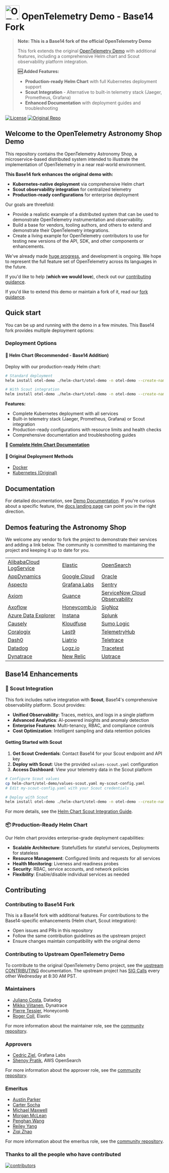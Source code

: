 <!-- markdownlint-disable-next-line -->
# <img src="https://opentelemetry.io/img/logos/opentelemetry-logo-nav.png" alt="OTel logo" width="45"> OpenTelemetry Demo - Base14 Fork

> **Note: This is a Base14 fork of the official OpenTelemetry Demo**
> 
> This fork extends the original [OpenTelemetry Demo](https://github.com/open-telemetry/opentelemetry-demo) with additional features, including a comprehensive Helm chart and Scout observability platform integration.
>
> **🆕 Added Features:**
> - **Production-ready Helm Chart** with full Kubernetes deployment support
> - **Scout Integration** - Alternative to built-in telemetry stack (Jaeger, Prometheus, Grafana)
> - **Enhanced Documentation** with deployment guides and troubleshooting

[![License](https://img.shields.io/badge/License-Apache_2.0-blue.svg?color=red)](https://github.com/base-14/otel-demo/blob/main/LICENSE)
[![Original Repo](https://img.shields.io/badge/Original-OpenTelemetry%20Demo-blue)](https://github.com/open-telemetry/opentelemetry-demo)

## Welcome to the OpenTelemetry Astronomy Shop Demo

This repository contains the OpenTelemetry Astronomy Shop, a microservice-based
distributed system intended to illustrate the implementation of OpenTelemetry in
a near real-world environment.

**This Base14 fork enhances the original demo with:**
- **Kubernetes-native deployment** via comprehensive Helm chart
- **Scout observability integration** for centralized telemetry
- **Production-ready configurations** for enterprise deployment

Our goals are threefold:

- Provide a realistic example of a distributed system that can be used to
  demonstrate OpenTelemetry instrumentation and observability.
- Build a base for vendors, tooling authors, and others to extend and
  demonstrate their OpenTelemetry integrations.
- Create a living example for OpenTelemetry contributors to use for testing new
  versions of the API, SDK, and other components or enhancements.

We've already made [huge
progress](https://github.com/open-telemetry/opentelemetry-demo/blob/main/CHANGELOG.md),
and development is ongoing. We hope to represent the full feature set of
OpenTelemetry across its languages in the future.

If you'd like to help (**which we would love**), check out our [contributing
guidance](./CONTRIBUTING.md).

If you'd like to extend this demo or maintain a fork of it, read our
[fork guidance](https://opentelemetry.io/docs/demo/forking/).

## Quick start

You can be up and running with the demo in a few minutes. This Base14 fork provides multiple deployment options:

### Deployment Options

#### 🚀 Helm Chart (Recommended - Base14 Addition)
Deploy with our production-ready Helm chart:

```bash
# Standard deployment
helm install otel-demo ./helm-chart/otel-demo -n otel-demo --create-namespace

# With Scout integration
helm install otel-demo ./helm-chart/otel-demo -n otel-demo --create-namespace -f helm-chart/otel-demo/values-scout.yaml
```

**Features:**
- Complete Kubernetes deployment with all services
- Built-in telemetry stack (Jaeger, Prometheus, Grafana) or Scout integration
- Production-ready configurations with resource limits and health checks
- Comprehensive documentation and troubleshooting guides

📖 **[Complete Helm Chart Documentation](./helm-chart/otel-demo/README.md)**

#### 🐳 Original Deployment Methods
- [Docker](https://opentelemetry.io/docs/demo/docker_deployment/)
- [Kubernetes (Original)](https://opentelemetry.io/docs/demo/kubernetes_deployment/)

## Documentation

For detailed documentation, see [Demo Documentation][docs]. If you're curious
about a specific feature, the [docs landing page][docs] can point you in the
right direction.

## Demos featuring the Astronomy Shop

We welcome any vendor to fork the project to demonstrate their services and
adding a link below. The community is committed to maintaining the project and
keeping it up to date for you.

|                           |                |                                  |
|---------------------------|----------------|----------------------------------|
| [AlibabaCloud LogService] | [Elastic]      |  [OpenSearch]                    |
| [AppDynamics]             | [Google Cloud] |  [Oracle]                        |
| [Aspecto]                 | [Grafana Labs] |  [Sentry]                        |
| [Axiom]                   | [Guance]       |  [ServiceNow Cloud Observability]|
| [Axoflow]                 | [Honeycomb.io] |  [SigNoz]                        |
| [Azure Data Explorer]     | [Instana]      |  [Splunk]                        |
| [Causely]                 | [Kloudfuse]    |  [Sumo Logic]                    |
| [Coralogix]               | [Last9]        |  [TelemetryHub]                  |
| [Dash0]                   | [Liatrio]      |  [Teletrace]                     |
| [Datadog]                 | [Logz.io]      |  [Tracetest]                     |
| [Dynatrace]               | [New Relic]    |  [Uptrace]                       |

## Base14 Enhancements

### 🔭 Scout Integration

This fork includes native integration with **Scout**, Base14's comprehensive observability platform. Scout provides:

- **Unified Observability**: Traces, metrics, and logs in a single platform
- **Advanced Analytics**: AI-powered insights and anomaly detection  
- **Enterprise Features**: Multi-tenancy, RBAC, and compliance controls
- **Cost Optimization**: Intelligent sampling and data retention policies

#### Getting Started with Scout

1. **Get Scout Credentials**: Contact Base14 for your Scout endpoint and API key
2. **Deploy with Scout**: Use the provided `values-scout.yaml` configuration
3. **Access Dashboard**: View your telemetry data in the Scout platform

```bash
# Configure Scout values
cp helm-chart/otel-demo/values-scout.yaml my-scout-config.yaml
# Edit my-scout-config.yaml with your Scout credentials

# Deploy with Scout
helm install otel-demo ./helm-chart/otel-demo -n otel-demo --create-namespace -f my-scout-config.yaml
```

For more details, see the [Helm Chart Scout Integration Guide](./helm-chart/otel-demo/README.md#scout-integration).

### 📦 Production-Ready Helm Chart

Our Helm chart provides enterprise-grade deployment capabilities:

- **Scalable Architecture**: StatefulSets for stateful services, Deployments for stateless
- **Resource Management**: Configured limits and requests for all services
- **Health Monitoring**: Liveness and readiness probes
- **Security**: RBAC, service accounts, and network policies
- **Flexibility**: Enable/disable individual services as needed

## Contributing

### Contributing to Base14 Fork

This is a Base14 fork with additional features. For contributions to the Base14-specific enhancements (Helm chart, Scout integration):

- Open issues and PRs in this repository
- Follow the same contribution guidelines as the upstream project
- Ensure changes maintain compatibility with the original demo

### Contributing to Upstream OpenTelemetry Demo

To contribute to the original OpenTelemetry Demo project, see the [upstream CONTRIBUTING](https://github.com/open-telemetry/opentelemetry-demo/blob/main/CONTRIBUTING.md) documentation. The upstream project has [SIG Calls](https://github.com/open-telemetry/opentelemetry-demo/blob/main/CONTRIBUTING.md#join-a-sig-call) every other Wednesday at 8:30 AM PST.

### Maintainers

- [Juliano Costa](https://github.com/julianocosta89), Datadog
- [Mikko Viitanen](https://github.com/mviitane), Dynatrace
- [Pierre Tessier](https://github.com/puckpuck), Honeycomb
- [Roger Coll](https://github.com/rogercoll), Elastic

For more information about the maintainer role, see the [community repository](https://github.com/open-telemetry/community/blob/main/guides/contributor/membership.md#maintainer).

### Approvers

- [Cedric Ziel](https://github.com/cedricziel), Grafana Labs
- [Shenoy Pratik](https://github.com/ps48), AWS OpenSearch

For more information about the approver role, see the [community repository](https://github.com/open-telemetry/community/blob/main/guides/contributor/membership.md#approver).

### Emeritus

- [Austin Parker](https://github.com/austinlparker)
- [Carter Socha](https://github.com/cartersocha)
- [Michael Maxwell](https://github.com/mic-max)
- [Morgan McLean](https://github.com/mtwo)
- [Penghan Wang](https://github.com/wph95)
- [Reiley Yang](https://github.com/reyang)
- [Ziqi Zhao](https://github.com/fatsheep9146)

For more information about the emeritus role, see the [community repository](https://github.com/open-telemetry/community/blob/main/guides/contributor/membership.md#emeritus-maintainerapprovertriager).

### Thanks to all the people who have contributed

[![contributors](https://contributors-img.web.app/image?repo=open-telemetry/opentelemetry-demo)](https://github.com/open-telemetry/opentelemetry-demo/graphs/contributors)

[docs]: https://opentelemetry.io/docs/demo/

<!-- Links for Demos featuring the Astronomy Shop section -->

[AlibabaCloud LogService]: https://github.com/aliyun-sls/opentelemetry-demo
[AppDynamics]: https://community.splunk.com/t5/AppDynamics-Knowledge-Base/How-to-observe-Kubernetes-deployment-of-OpenTelemetry-demo-app/ta-p/741454
[Aspecto]: https://github.com/aspecto-io/opentelemetry-demo
[Axiom]: https://play.axiom.co/axiom-play-qf1k/dashboards/otel.traces.otel-demo-traces
[Axoflow]: https://axoflow.com/opentelemetry-support-in-more-detail-in-axosyslog-and-syslog-ng/
[Azure Data Explorer]: https://github.com/Azure/Azure-kusto-opentelemetry-demo
[Causely]: https://github.com/causely-oss/otel-demo
[Coralogix]: https://coralogix.com/blog/configure-otel-demo-send-telemetry-data-coralogix
[Dash0]: https://github.com/dash0hq/opentelemetry-demo
[Datadog]: https://docs.datadoghq.com/opentelemetry/guide/otel_demo_to_datadog
[Dynatrace]: https://www.dynatrace.com/news/blog/opentelemetry-demo-application-with-dynatrace/
[Elastic]: https://github.com/elastic/opentelemetry-demo
[Google Cloud]: https://github.com/GoogleCloudPlatform/opentelemetry-demo
[Grafana Labs]: https://github.com/grafana/opentelemetry-demo
[Guance]: https://github.com/GuanceCloud/opentelemetry-demo
[Honeycomb.io]: https://github.com/honeycombio/opentelemetry-demo
[Instana]: https://github.com/instana/opentelemetry-demo
[Kloudfuse]: https://github.com/kloudfuse/opentelemetry-demo
[Last9]: https://last9.io/docs/integrations-opentelemetry-demo/
[Liatrio]: https://github.com/liatrio/opentelemetry-demo
[Logz.io]: https://logz.io/learn/how-to-run-opentelemetry-demo-with-logz-io/
[New Relic]: https://github.com/newrelic/opentelemetry-demo
[OpenSearch]: https://github.com/opensearch-project/opentelemetry-demo
[Oracle]: https://github.com/oracle-quickstart/oci-o11y-solutions/blob/main/knowledge-content/opentelemetry-demo
[Sentry]: https://github.com/getsentry/opentelemetry-demo
[ServiceNow Cloud Observability]: https://docs.lightstep.com/otel/quick-start-operator#send-data-from-the-opentelemetry-demo
[SigNoz]: https://signoz.io/blog/opentelemetry-demo/
[Splunk]: https://github.com/signalfx/opentelemetry-demo
[Sumo Logic]: https://www.sumologic.com/blog/common-opentelemetry-demo-application/
[TelemetryHub]: https://github.com/TelemetryHub/opentelemetry-demo/tree/telemetryhub-backend
[Teletrace]: https://github.com/teletrace/opentelemetry-demo
[Tracetest]: https://github.com/kubeshop/opentelemetry-demo
[Uptrace]: https://github.com/uptrace/uptrace/tree/master/example/opentelemetry-demo
